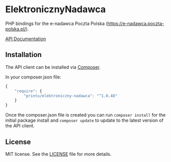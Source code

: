 # ElektronicznyNadawca

PHP bindings for the e-nadawca Poczta Polska (https://e-nadawca.poczta-polska.pl/).

[API Documentation](https://e-nadawca.poczta-polska.pl/download/specyfikacja-webapi-en-v.48-8.2.0-12.07.2017.zip)

## Installation

The API client can be installed via [Composer](https://github.com/composer/composer).

In your composer.json file:

```js
{
    "require": {
        "printu/elektroniczny-nadawca": "^1.0.48"
    }
}
```

Once the composer.json file is created you can run `composer install` for the initial package install and `composer update` to update to the latest version of the API client.

## License

MIT license. See the [LICENSE](LICENSE) file for more details.